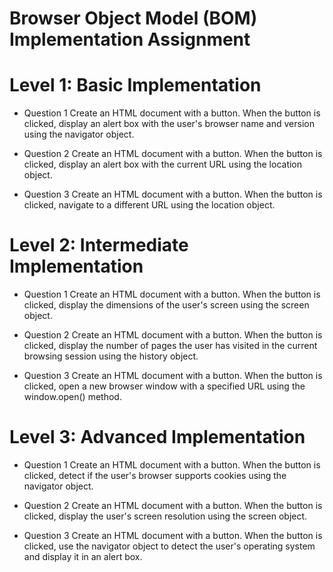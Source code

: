 # Browser Object Model (BOM) Implementation Assignment

# Level 1: Basic Implementation

- Question 1
  Create an HTML document with a button. When the button is clicked, display an alert box with the user's browser name and version using the navigator object.

- Question 2
  Create an HTML document with a button. When the button is clicked, display an alert box with the current URL using the location object.

- Question 3
  Create an HTML document with a button. When the button is clicked, navigate to a different URL using the location object.

# Level 2: Intermediate Implementation

- Question 1
  Create an HTML document with a button. When the button is clicked, display the dimensions of the user's screen using the screen object.

- Question 2
  Create an HTML document with a button. When the button is clicked, display the number of pages the user has visited in the current browsing session using the history object.

- Question 3
  Create an HTML document with a button. When the button is clicked, open a new browser window with a specified URL using the window.open() method.

# Level 3: Advanced Implementation

- Question 1
  Create an HTML document with a button. When the button is clicked, detect if the user's browser supports cookies using the navigator object.

- Question 2
  Create an HTML document with a button. When the button is clicked, display the user's screen resolution using the screen object.

- Question 3
  Create an HTML document with a button. When the button is clicked, use the navigator object to detect the user's operating system and display it in an alert box.
